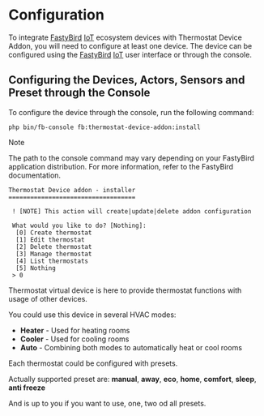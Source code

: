# Configuration

To integrate [FastyBird](https://www.fastybird.com) [IoT](https://en.wikipedia.org/wiki/Internet_of_things) ecosystem devices
with Thermostat Device Addon, you will need to configure at least one device.
The device can be configured using the [FastyBird](https://www.fastybird.com) [IoT](https://en.wikipedia.org/wiki/Internet_of_things)
user interface or through the console.

## Configuring the Devices, Actors, Sensors and Preset through the Console

To configure the device through the console, run the following command:

```shell
php bin/fb-console fb:thermostat-device-addon:install
```

> [!NOTE]
The path to the console command may vary depending on your FastyBird application distribution. For more information, refer to the FastyBird documentation.

```
Thermostat Device addon - installer
===================================

 ! [NOTE] This action will create|update|delete addon configuration

 What would you like to do? [Nothing]:
  [0] Create thermostat
  [1] Edit thermostat
  [2] Delete thermostat
  [3] Manage thermostat
  [4] List thermostats
  [5] Nothing
 > 0
```

Thermostat virtual device is here to provide thermostat functions with usage of other devices.

You could use this device in several HVAC modes:

- **Heater** - Used for heating rooms
- **Cooler** - Used for cooling rooms
- **Auto** - Combining both modes to automatically heat or cool rooms

Each thermostat could be configured with presets.

Actually supported preset are: **manual**,  **away**,  **eco**,  **home**,  **comfort**,  **sleep**,  **anti freeze**

And is up to you if you want to use, one, two od all presets.

